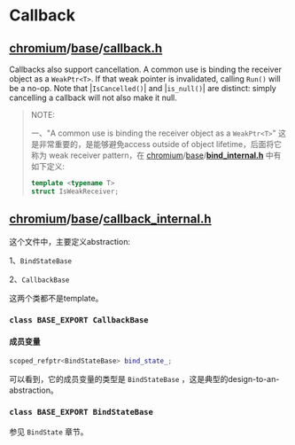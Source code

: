 # Callback

## [chromium](https://github.com/chromium/chromium)/[base](https://github.com/chromium/chromium/tree/main/base)/**[callback.h](https://github.com/chromium/chromium/blob/main/base/callback.h)** 

Callbacks also support cancellation. A common use is binding the receiver object as a `WeakPtr<T>`. If that weak pointer is invalidated, calling `Run()`
will be a no-op. Note that |`IsCancelled()`| and |`is_null()`| are distinct: simply cancelling a callback will not also make it null.

> NOTE: 
>
> 一、"A common use is binding the receiver object as a `WeakPtr<T>`" 这是非常重要的，是能够避免access outside of object lifetime，后面将它称为 weak receiver pattern，在 [chromium](https://github.com/chromium/chromium)/[base](https://github.com/chromium/chromium/tree/main/base)/**[bind_internal.h](https://github.com/chromium/chromium/blob/main/base/bind_internal.h)** 中有如下定义:
>
> ```C++
> template <typename T>
> struct IsWeakReceiver;
> ```
>
> 



## [chromium](https://github.com/chromium/chromium)/[base](https://github.com/chromium/chromium/tree/master/base)/**[callback_internal.h](https://github.com/chromium/chromium/blob/master/base/callback_internal.h)**

这个文件中，主要定义abstraction:

1、`BindStateBase`

2、`CallbackBase`

这两个类都不是template。



### `class BASE_EXPORT CallbackBase`

#### 成员变量

```C++
scoped_refptr<BindStateBase> bind_state_;
```

可以看到，它的成员变量的类型是 `BindStateBase` ，这是典型的design-to-an-abstraction。

### `class BASE_EXPORT BindStateBase`

参见 `BindState` 章节。

